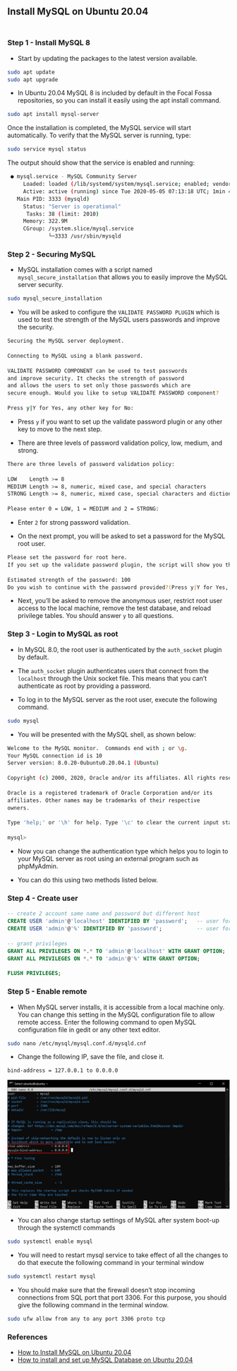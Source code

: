 ## Install MySQL on Ubuntu 20.04 <br/><br/>

### Step 1 - Install MySQL 8 

- Start by updating the packages to the latest version available.

```bash
sudo apt update
sudo apt upgrade
```

- In Ubuntu 20.04 MySQL 8 is included by default in the Focal Fossa repositories, so you can install it easily using the apt install command.

```bash
sudo apt install mysql-server
```

Once the installation is completed, the MySQL service will start automatically. To verify that the MySQL server is running, type:

``` bash
sudo service mysql status
```

The output should show that the service is enabled and running:

```bash
 ● mysql.service - MySQL Community Server
     Loaded: loaded (/lib/systemd/system/mysql.service; enabled; vendor preset: enabled)
     Active: active (running) since Tue 2020-05-05 07:13:18 UTC; 1min 4s ago
   Main PID: 3333 (mysqld)
     Status: "Server is operational"
      Tasks: 38 (limit: 2010)
     Memory: 322.9M
     CGroup: /system.slice/mysql.service
             └─3333 /usr/sbin/mysqld 
```

### Step 2 - Securing MySQL

- MySQL installation comes with a script named `mysql_secure_installation` that allows you to easily improve the MySQL server security.

```bash
sudo mysql_secure_installation
```

- You will be asked to configure the `VALIDATE PASSWORD PLUGIN` which is used to test the strength of the MySQL users passwords and improve the security.

```bash
Securing the MySQL server deployment.

Connecting to MySQL using a blank password.

VALIDATE PASSWORD COMPONENT can be used to test passwords
and improve security. It checks the strength of password
and allows the users to set only those passwords which are
secure enough. Would you like to setup VALIDATE PASSWORD component?

Press y|Y for Yes, any other key for No: 
```

- Press `y` if you want to set up the validate password plugin or any other key to move to the next step.

- There are three levels of password validation policy, low, medium, and strong.

```bash
There are three levels of password validation policy:

LOW    Length >= 8
MEDIUM Length >= 8, numeric, mixed case, and special characters
STRONG Length >= 8, numeric, mixed case, special characters and dictionary                  file

Please enter 0 = LOW, 1 = MEDIUM and 2 = STRONG: 
```

- Enter `2` for strong password validation.

- On the next prompt, you will be asked to set a password for the MySQL root user.

```bash
Please set the password for root here.
If you set up the validate password plugin, the script will show you the strength of your new password. Type y to confirm the password.

Estimated strength of the password: 100 
Do you wish to continue with the password provided?(Press y|Y for Yes, any other key for No) :
```

- Next, you’ll be asked to remove the anonymous user, restrict root user access to the local machine, remove the test database, and reload privilege tables. You should answer `y` to all questions.


### Step 3 - Login to MySQL as root

- In MySQL 8.0, the root user is authenticated by the `auth_socket` plugin by default.

- The `auth_socket` plugin authenticates users that connect from the `localhost` through the Unix socket file. This means that you can’t authenticate as root by providing a password.

- To log in to the MySQL server as the root user, execute the following command.

```bash
sudo mysql
```

- You will be presented with the MySQL shell, as shown below:

```bash
Welcome to the MySQL monitor.  Commands end with ; or \g.
Your MySQL connection id is 10
Server version: 8.0.20-0ubuntu0.20.04.1 (Ubuntu)

Copyright (c) 2000, 2020, Oracle and/or its affiliates. All rights reserved.

Oracle is a registered trademark of Oracle Corporation and/or its
affiliates. Other names may be trademarks of their respective
owners.

Type 'help;' or '\h' for help. Type '\c' to clear the current input statement.

mysql> 
```

- Now you can change the authentication type which helps you to login to your MySQL server as root using an external program such as phpMyAdmin.

- You can do this using two methods listed below.

### Step 4 - Create user

```sql
-- create 2 account same name and password but different host
CREATE USER 'admin'@'localhost' IDENTIFIED BY 'password';   -- user for local host
CREATE USER 'admin'@'%' IDENTIFIED BY 'password';           -- user for remote

-- grant privileges
GRANT ALL PRIVILEGES ON *.* TO 'admin'@'localhost' WITH GRANT OPTION;
GRANT ALL PRIVILEGES ON *.* TO 'admin'@'%' WITH GRANT OPTION;

FLUSH PRIVILEGES;
```

### Step 5 - Enable remote

- When MySQL server installs, it is accessible from a local machine only. You can change this setting in the MySQL configuration file to allow remote access. Enter the following command to open MySQL configuration file in gedit or any other text editor.

```bash
sudo nano /etc/mysql/mysql.conf.d/mysqld.cnf
```

- Change the following IP, save the file, and close it.

```
bind-address = 127.0.0.1 to 0.0.0.0
```

![desc](/img/bind-address.png "Bind Address")

- You can also change startup settings of MySQL after system boot-up through the systemctl commands

```bash
sudo systemctl enable mysql
```

- You will need to restart mysql service to take effect of all the changes to do that execute the following command in your terminal window

```bash
sudo systemctl restart mysql
```

- You should make sure that the firewall doesn’t stop incoming connections from SQL port that port 3306. For this purpose, you should give the following command in the terminal window.

```bash
sudo ufw allow from any to any port 3306 proto tcp
```

### References

- [How to Install MySQL on Ubuntu 20.04](https://www.cloudbooklet.com/how-to-install-mysql-on-ubuntu-20-04)
- [How to install and set up MySQL Database on Ubuntu 20.04](https://linuxhint.com/install_mysql_ubuntu_20-04)